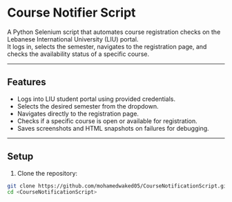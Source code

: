 # Course Notifier Script

A Python Selenium script that automates course registration checks on the Lebanese International University (LIU) portal.  
It logs in, selects the semester, navigates to the registration page, and checks the availability status of a specific course.

---

## Features

- Logs into LIU student portal using provided credentials.
- Selects the desired semester from the dropdown.
- Navigates directly to the registration page.
- Checks if a specific course is open or available for registration.
- Saves screenshots and HTML snapshots on failures for debugging.

---

## Setup

1. Clone the repository:

```bash
git clone https://github.com/mohamedwaked05/CourseNotificationScript.git
cd <CourseNotificationScript>
